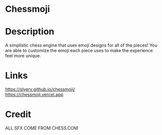 # Chessmoji
# Description
A simplistic chess engine that uses emoji designs for all of the pieces! You are able to customize the emoji each piece uses to make the experience feel more unique. 
# Links
https://slyerv.github.io/chessmoji/
<br>https://chessmoji.vercel.app
# Credit
ALL SFX COME FROM CHESS.COM
